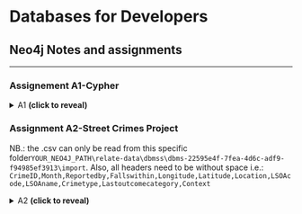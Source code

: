 # Databases for Developers

## Neo4j Notes and assignments
_____

### Assignement A1-Cypher

<details><summary>A1 <b>(click to reveal)</b></summary>
<p>
  
**1. Create a Movie node for the movie with a title Forrest Gump.**
```sql
CREATE (forrestGump:Movie {
  title:'Forrest Gump', 
  released:1995, 
  tagline:'Life is like a box of chocolates…you never know what you’re gonna get'
  })
```

**2. Add the following properties to the movie Forrest Gump:
  a. released: 1995
  b. tagline: Life is like a box of chocolates…you never know what you’re gonna get.**
  
```sql
--Done above, but:
 MATCH (FG:Movie{title:"Forrest Gump"}) 
   SET FG.released = 1995 
   SET FG.tagline = "Life is like a box of chocolates…you never know what you’re gonna get" 
   RETURN FG
```

**3. Update the released property of movie Forrest Gump, as it has actually been
released in 1994.**

```sql
MATCH (m:Movie {title: 'Forrest Gump'})
SET m.released = 1994
RETURN m
```

**4. Find the movie with the tagline Free your mind.**

```sql
MATCH (m:Movie {tagline: 'Free your mind'})
RETURN m
```

**5. Retrieve the movie The Matrix and all its relationships.**
```sql
MATCH (:Movie {title:"The Matrix"})-[r]-()
RETURN r
```

**6. Find the names and relationship type of all people who have any type of relationship
to the movie The Matrix.**
```sql
MATCH (people:Person)-[relatedTo]-(:Movie {title: "The Matrix"}) 
RETURN people.name, Type(relatedTo), relatedTo
```

**7. Find all people born in the previous century.**
```sql
MATCH (person:Person) WHERE person.born < 2000 
RETURN person.name, person.born
```

**8. Find all people who gave the movie The Da Vinci Code a rating of 65, returning their
names.**
```sql
MATCH (p:Person)-[:REVIEWED {rating:65}]->(m:Movie {title:"The Da Vinci Code"}) RETURN p.name
```

Or with a `WHERE` clause:
```sql
MATCH (movie:Movie {title:"The Da Vinci Code"})-[relationship:REVIEWED]-(reviewer) 
  WHERE relationship.rating = 65 
  RETURN reviewer 
```

**9. Find all people who follow Angela Scope and those who Angela Scope follows.**
```sql
MATCH (a:Person {name:"Angela Scope"})-[:FOLLOWS]->(p:Person)
RETURN p.name AS name
UNION
MATCH (q:Person)-[:FOLLOWS]->(a:Person {name:"Angela Scope"}) 
RETURN q.name AS name
```

**10. Find all people who follow anybody who follows Jessica Thompson returning them as
nodes.**
```sql
MATCH (p:Person)-[:FOLLOWS]->(x:Person)-[:FOLLOWS]->(JessicaThompson) RETURN p
```

**11. Tom Hanks hasn’t HELPED Gary Sinise in a research. Remove this property from
the relation.**

```diff
-- There is no relationship called HELPED. 
-- I assumed that the relationship FOLLOWS is similar, so I used that for question 11 and 12.
```
```sql
MATCH (n {name: "Paul Blythe"})-[r:FOLLOWS]->(a:Person {name:"Angela Scope"}) 
DELETE r
```

**12. Delete the whole person-to-person relationship HELPED from the graph.**
```sql
MATCH ()-[r:FOLLOWS]-() 
DELETE r
```
</p>
</details>

### Assignment A2-Street Crimes Project
NB.: the .csv can only be read from this specific folder`YOUR_NEO4J_PATH\relate-data\dbmss\dbms-22595e4f-7fea-4d6c-adf9-f94985ef3913\import`.
Also, all headers need to be without space i.e.: `CrimeID,Month,Reportedby,Fallswithin,Longitude,Latitude,Location,LSOAcode,LSOAname,Crimetype,Lastoutcomecategory,Context`
<details><summary>A2 <b>(click to reveal)</b></summary>
<p>
  
**1. At this web address: [data.police.uk/data](https://data.police.uk/data/) you will find crime data collected by the
UK police. Download a data set in a csv format and use (some of) the data in it to create a graph
database.**
```sql
LOAD CSV WITH HEADERS FROM 'file:///2021-01-city-of-london-street.csv' AS row
WITH row WHERE NOT row.CrimeID IS null
MERGE (c:Crime {crimeid: row.CrimeID, crimetype: coalesce(row.Crimetype, "unknown crimetype")} )
MERGE (l:Location {location: coalesce(row.Location, "unknown")})
MERGE (c)-[:HAPPENED_IN]->(l)
```
**2. Which is the location with highest number of crimes?**  
```sql
MATCH (l)-[:HAPPENED_IN]->(c)
RETURN c, COLLECT(l) as crimelocations
ORDER BY SIZE(crimelocations) DESC LIMIT 1
```
![image](https://user-images.githubusercontent.com/35559774/115575335-c0fb9380-a2c2-11eb-9abf-ce962c7e343a.png)  
![image](https://user-images.githubusercontent.com/35559774/115576365-b8578d00-a2c3-11eb-8312-d585930ea27c.png)  


The location with the next highest crimes, that is an actual location is:  
![image](https://user-images.githubusercontent.com/35559774/115575505-e6889d00-a2c2-11eb-96ed-88806bdc2e5d.png)  
![image](https://user-images.githubusercontent.com/35559774/115576406-c0afc800-a2c3-11eb-825d-e9a0ecd6c5d5.png)



**3. Which is the most common crime?**  
```sql
MATCH (c:Crime)
RETURN c.crimetype, COUNT(*) 
ORDER BY COUNT(*) DESC LIMIT 1
```
![image](https://user-images.githubusercontent.com/35559774/115575203-9f021100-a2c2-11eb-80e0-ee4a759923ae.png)


</p>
</details>

